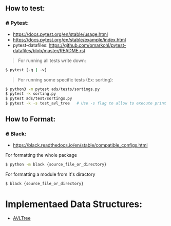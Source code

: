 ## How to test:

### 🔥 Pytest:

- https://docs.pytest.org/en/stable/usage.html
- https://docs.pytest.org/en/stable/example/index.html
- pytest-datafiles: https://github.com/omarkohl/pytest-datafiles/blob/master/README.rst

> For running all tests write down:

```bash
$ pytest [-q | -v]
```

> For running some specific tests (Ex: sorting):

```bash
$ python3 -m pytest ads/tests/sortings.py
$ pytest -k sorting.py
$ pytest ads/test/sortings.py
$ pytest -k -s test_avl_tree   # Use -s flag to allow to execute print statement in your test functions.
```

## How to Format:

### 🔥 Black:

- https://black.readthedocs.io/en/stable/compatible_configs.html

For formatting the whole package

```bash
$ python -m black {source_file_or_directory}
```

For formatting a module from it's diractory

```bash
$ black {source_file_or_directory}
```

# Implementaed Data Structures:

- [AVLTree](src/avl_tree.py)
